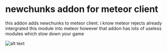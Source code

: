 # newchunks addon for meteor client

this addon adds newchunks to meteor client. i know meteor rejects already intergrated this module into meteor however that addon has lots of useless modules which slow down your game

![alt text](https://github.com/StaidChannel708/newchunks/src/main/resources/assets/template/icon.png?raw=true)
